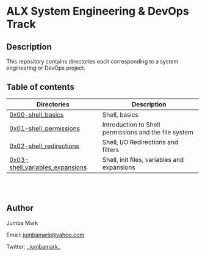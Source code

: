 # ALX System Engineering & DevOps Track

## Description
This repository contains directories each corresponding to a system engineering or DevOps project.

## Table of contents
Directories | Description
----------- | -----------
[0x00-shell_basics](./0x00-shell_basics) | Shell, basics
[0x01-shell_permissions](./0x01-shell_permissions) | Introduction to Shell permissions and the file system
[0x02-shell_redirections](./0x02-shell_redirections) | Shell, I/O Redirections and filters
[0x03-shell_variables_expansions](0x03-shell_variables_expansions) | Shell, init files, variables and expansions
<br />
<br />

## Author

Jumba Mark

<p><span>Email:</span> <a href="mailto:jumbamark@yahoo.com">jumbamark@yahoo.com</a></p>
<p><span>Twitter:</span> <a href="https://twitter.com/_jumbamark_">_jumbamark_</a></p>


